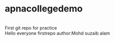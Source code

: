 # apnacollegedemo
<br>
First git repo for practice
<br>
Hello everyone
firstrepo
author:Mohd suzaib alam
